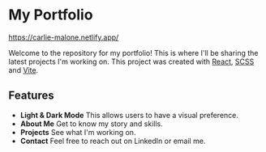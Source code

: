 # My Portfolio

https://carlie-malone.netlify.app/

Welcome to the repository for my portfolio! This is where I'll be sharing the latest projects I'm working on. This project was created with [React](https://reactjs.org/), [SCSS](https://sass-lang.com/) and [Vite](https://vitejs.dev/guide/). 

## Features
- **Light & Dark Mode** This allows users to have a visual preference.
- **About Me** Get to know my story and skills.
- **Projects** See what I'm working on.
- **Contact** Feel free to reach out on LinkedIn or email me.

<!-- {# Coming Soon!
- **Interactive Contact Form** will give visitors an easy way to contact me directly. } --!>
